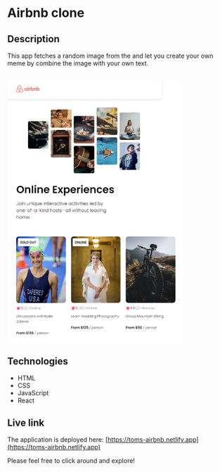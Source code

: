 # Airbnb clone

## Description
This app fetches a random image from the and let you create your own meme by combine the image with your own text.

<br/>
<img src="airbnb-clone.png" alt="Screenshot of website." width="400px"/>

## Technologies
- HTML
- CSS
- JavaScript
- React

## Live link
The application is deployed here:
[https://toms-airbnb.netlify.app](https://toms-airbnb.netlify.app)

Please feel free to click around and explore!
